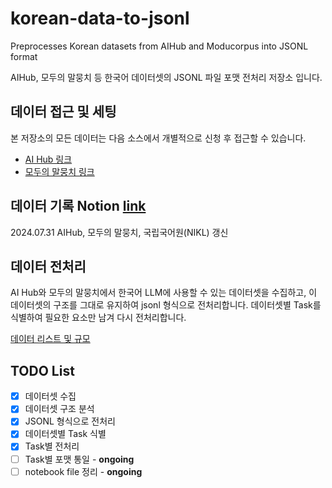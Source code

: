 # korean-data-to-jsonl
Preprocesses Korean datasets from AIHub and Moducorpus into JSONL format

AIHub, 모두의 말뭉치 등 한국어 데이터셋의 JSONL 파일 포맷 전처리 저장소 입니다. 

## 데이터 접근 및 세팅
본 저장소의 모든 데이터는 다음 소스에서 개별적으로 신청 후 접근할 수 있습니다. 
- [AI Hub 링크](https://aihub.or.kr/aihubdata/data/list.do?currMenu=115&topMenu=100)
- [모두의 말뭉치 링크](https://kli.korean.go.kr/corpus/main/requestMain.do?lang=ko)

## 데이터 기록 Notion [link](https://tropical-literature-93e.notion.site/118677e64fc4815dbed2c9eaef0d061b)
2024.07.31 AIHub, 모두의 말뭉치, 국립국어원(NIKL) 갱신


## 데이터 전처리

AI Hub와 모두의 말뭉치에서 한국어 LLM에 사용할 수 있는 데이터셋을 수집하고, 
이 데이터셋의 구조를 그대로 유지하여 jsonl 형식으로 전처리합니다.
데이터셋별 Task를 식별하여 필요한 요소만 남겨 다시 전처리합니다. 

[데이터 리스트 및 규모](./jsonl_file_sizes.txt)

## TODO List

- [X] 데이터셋 수집
- [X] 데이터셋 구조 분석
- [X] JSONL 형식으로 전처리
- [X] 데이터셋별 Task 식별
- [X] Task별 전처리
- [ ] Task별 포맷 통일 - **ongoing**
- [ ] notebook file 정리 - **ongoing**
